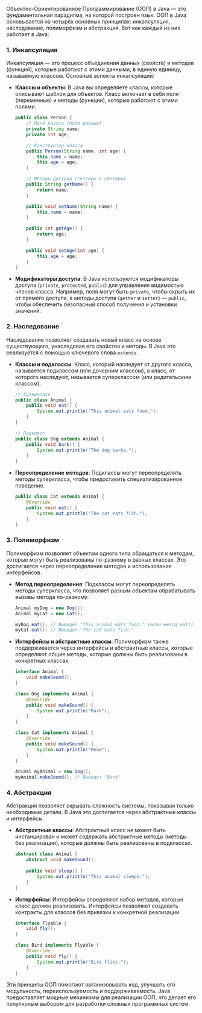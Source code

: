 Объектно-Ориентированное Программирование (ООП) в Java — это фундаментальная парадигма, на которой построен язык. ООП в Java основывается на четырёх основных принципах: инкапсуляция, наследование, полиморфизм и абстракция. Вот как каждый из них работает в Java:

### 1. **Инкапсуляция**

Инкапсуляция — это процесс объединения данных (свойств) и методов (функций), которые работают с этими данными, в единую единицу, называемую классом. Основные аспекты инкапсуляции:

- **Классы и объекты**: В Java вы определяете классы, которые описывают шаблон для объектов. Класс включает в себя поля (переменные) и методы (функции), которые работают с этими полями.
  
  ```java
  public class Person {
      // Поля класса (поля данных)
      private String name;
      private int age;

      // Конструктор класса
      public Person(String name, int age) {
          this.name = name;
          this.age = age;
      }

      // Методы доступа (геттеры и сеттеры)
      public String getName() {
          return name;
      }

      public void setName(String name) {
          this.name = name;
      }

      public int getAge() {
          return age;
      }

      public void setAge(int age) {
          this.age = age;
      }
  }
  ```

- **Модификаторы доступа**: В Java используются модификаторы доступа (`private`, `protected`, `public`) для управления видимостью членов класса. Например, поля могут быть `private`, чтобы скрыть их от прямого доступа, а методы доступа (`getter` и `setter`) — `public`, чтобы обеспечить безопасный способ получения и установки значений.

### 2. **Наследование**

Наследование позволяет создавать новый класс на основе существующего, унаследовав его свойства и методы. В Java это реализуется с помощью ключевого слова `extends`.

- **Классы и подклассы**: Класс, который наследует от другого класса, называется подклассом (или дочерним классом), а класс, от которого наследуют, называется суперклассом (или родительским классом).

  ```java
  // Суперкласс
  public class Animal {
      public void eat() {
          System.out.println("This animal eats food.");
      }
  }

  // Подкласс
  public class Dog extends Animal {
      public void bark() {
          System.out.println("The dog barks.");
      }
  }
  ```

- **Переопределение методов**: Подклассы могут переопределять методы суперкласса, чтобы предоставить специализированное поведение.

  ```java
  public class Cat extends Animal {
      @Override
      public void eat() {
          System.out.println("The cat eats fish.");
      }
  }
  ```

### 3. **Полиморфизм**

Полиморфизм позволяет объектам одного типа обращаться к методам, которые могут быть реализованы по-разному в разных классах. Это достигается через переопределение методов и использование интерфейсов.

- **Метод переопределения**: Подклассы могут переопределять методы суперкласса, что позволяет разным объектам обрабатывать вызовы метода по-разному.

  ```java
  Animal myDog = new Dog();
  Animal myCat = new Cat();
  
  myDog.eat(); // Выведет "This animal eats food." (если метод eat() переопределен в Dog)
  myCat.eat(); // Выведет "The cat eats fish."
  ```

- **Интерфейсы и абстрактные классы**: Полиморфизм также поддерживается через интерфейсы и абстрактные классы, которые определяют общие методы, которые должны быть реализованы в конкретных классах.

  ```java
  interface Animal {
      void makeSound();
  }

  class Dog implements Animal {
      @Override
      public void makeSound() {
          System.out.println("Bark");
      }
  }

  class Cat implements Animal {
      @Override
      public void makeSound() {
          System.out.println("Meow");
      }
  }

  Animal myAnimal = new Dog();
  myAnimal.makeSound(); // Выведет "Bark"
  ```

### 4. **Абстракция**

Абстракция позволяет скрывать сложность системы, показывая только необходимые детали. В Java это достигается через абстрактные классы и интерфейсы.

- **Абстрактные классы**: Абстрактный класс не может быть инстанцирован и может содержать абстрактные методы (методы без реализации), которые должны быть реализованы в подклассах.

  ```java
  abstract class Animal {
      abstract void makeSound();
      
      public void sleep() {
          System.out.println("This animal sleeps.");
      }
  }
  ```

- **Интерфейсы**: Интерфейсы определяют набор методов, которые класс должен реализовать. Интерфейсы позволяют создавать контракты для классов без привязки к конкретной реализации.

  ```java
  interface Flyable {
      void fly();
  }

  class Bird implements Flyable {
      @Override
      public void fly() {
          System.out.println("Bird flies.");
      }
  }
  ```

Эти принципы ООП помогают организовывать код, улучшать его модульность, переиспользуемость и поддерживаемость. Java предоставляет мощные механизмы для реализации ООП, что делает его популярным выбором для разработки сложных программных систем.